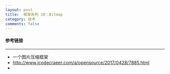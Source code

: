 ```yaml
---
layout: post
title:  框架系列 10：Bitmap
category: 技术
comments: false
---
```


#### 参考链接
 ---
 
* 一个图片压缩框架
* <http://www.jcodecraeer.com/a/opensource/2017/0428/7885.html>
 * 
 
 
 
 
 
 
 
 
 
 
 
 
 
 
 
 
 